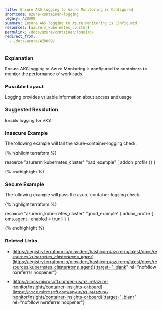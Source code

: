 ```yaml
---
title: Ensure AKS logging to Azure Monitoring is Configured
shortcode: azure-container-logging
legacy: AZU009
summary: Ensure AKS logging to Azure Monitoring is Configured 
resources: [azurerm_kubernetes_cluster] 
permalink: /docs/azure/container/logging/
redirect_from: 
  - /docs/azure/AZU009/
---
```


### Explanation


Ensure AKS logging to Azure Monitoring is configured for containers to monitor the performance of workloads.


### Possible Impact
Logging provides valuable information about access and usage

### Suggested Resolution
Enable logging for AKS


### Insecure Example

The following example will fail the azure-container-logging check.

{% highlight terraform %}

resource "azurerm_kubernetes_cluster" "bad_example" {
    addon_profile {}
}

{% endhighlight %}



### Secure Example

The following example will pass the azure-container-logging check.

{% highlight terraform %}

resource "azurerm_kubernetes_cluster" "good_example" {
    addon_profile {
		oms_agent {
			enabled = true
		}
	}
}

{% endhighlight %}



### Related Links


- [https://registry.terraform.io/providers/hashicorp/azurerm/latest/docs/resources/kubernetes_cluster#oms_agent](https://registry.terraform.io/providers/hashicorp/azurerm/latest/docs/resources/kubernetes_cluster#oms_agent){:target="_blank" rel="nofollow noreferrer noopener"}

- [https://docs.microsoft.com/en-us/azure/azure-monitor/insights/container-insights-onboard](https://docs.microsoft.com/en-us/azure/azure-monitor/insights/container-insights-onboard){:target="_blank" rel="nofollow noreferrer noopener"}


